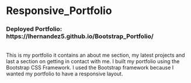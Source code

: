 # Responsive_Portfolio
<h3>Deployed Portfolio: https://lhernandez5.github.io/Bootstrap_Portfolio/</h3>
<br>
This is my portfolio it contains an about me section, my latest projects and last a section on getting in contact with me. I built my portfolio using the Bootstrap CSS Framework. I used the Bootstrap framework because I wanted my portfolio to have a responsive layout.

